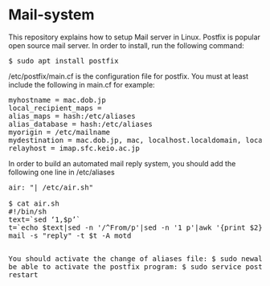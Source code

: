 # Mail-system
This repository explains how to setup Mail server in Linux.
Postfix is popular open source mail server. In order to install, run the following command:
<pre>
$ sudo apt install postfix
</pre>
/etc/postfix/main.cf is the configuration file for postfix.
You must at least include the following in main.cf for example:
<pre>
myhostname = mac.dob.jp
local_recipient_maps =
alias_maps = hash:/etc/aliases
alias_database = hash:/etc/aliases
myorigin = /etc/mailname
mydestination = mac.dob.jp, mac, localhost.localdomain, localhost
relayhost = imap.sfc.keio.ac.jp
</pre>
In order to build an automated mail reply system, you should add the following one line in /etc/aliases
<pre>
air: "| /etc/air.sh"

$ cat air.sh
#!/bin/sh
text=`sed ‘1,$p’`
t=`echo $text|sed -n '/^From/p'|sed -n '1 p'|awk '{print $2}'`
mail -s "reply" -t $t -A motd </dev/null
</pre>
You should activate the change of aliases file:
$ sudo newaliases
To be able to activate the postfix program:
$ sudo service postfix restart
